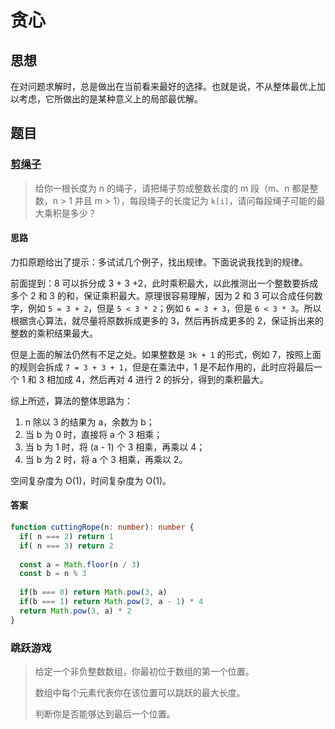 # 贪心

## 思想

在对问题求解时，总是做出在当前看来最好的选择。也就是说，不从整体最优上加以考虑，它所做出的是某种意义上的局部最优解。

## 题目

### [剪绳子](https://leetcode-cn.com/problems/jian-sheng-zi-lcof/)

>   给你一根长度为 n 的绳子，请把绳子剪成整数长度的 m 段（m、n 都是整数，n > 1 并且 m > 1），每段绳子的长度记为 `k[i]`，请问每段绳子可能的最大乘积是多少？

#### 思路

力扣原题给出了提示：多试试几个例子，找出规律。下面说说我找到的规律。

前面提到：8 可以拆分成 3 + 3 +2，此时乘积最大，以此推测出一个整数要拆成多个 2 和 3 的和，保证乘积最大。原理很容易理解，因为 2 和 3 可以合成任何数字，例如 `5 = 3 + 2`，但是 `5 < 3 * 2`；例如 `6 = 3 + 3`，但是 `6 < 3 * 3`。所以根据贪心算法，就尽量将原数拆成更多的 3，然后再拆成更多的 2，保证拆出来的整数的乘积结果最大。

但是上面的解法仍然有不足之处。如果整数是 `3k + 1` 的形式，例如 7，按照上面的规则会拆成 `7 = 3 + 3 + 1`，但是在乘法中，1 是不起作用的，此时应将最后一个 1 和 3 相加成 4，然后再对 4 进行 2 的拆分，得到的乘积最大。

综上所述，算法的整体思路为：

1.  n 除以 3 的结果为 a，余数为 b；
2.  当 b 为 0 时，直接将 a 个 3 相乘；
3.  当 b 为 1 时，将 (a - 1) 个 3 相乘，再乘以 4；
4.  当 b 为 2 时，将 a 个 3 相乘，再乘以 2。

空间复杂度为 O(1)，时间复杂度为 O(1)。

#### 答案

```typescript
function cuttingRope(n: number): number {
  if( n === 2) return 1
  if( n === 3) return 2
  
  const a = Math.floor(n / 3)
  const b = n % 3
  
  if(b === 0) return Math.pow(3, a)
  if(b === 1) return Math.pow(3, a - 1) * 4
  return Math.pow(3, a) * 2
}
```

### 跳跃游戏

>   给定一个非负整数数组，你最初位于数组的第一个位置。
>
>   数组中每个元素代表你在该位置可以跳跃的最大长度。
>
>   判断你是否能够达到最后一个位置。

